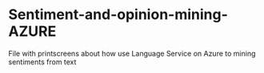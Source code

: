 # Sentiment-and-opinion-mining-AZURE
 File with printscreens about how use Language Service on Azure to mining sentiments from text
